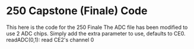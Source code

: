 # 250 Capstone (Finale) Code
This here is the code for the 250 Finale
The ADC file has been modified to use 2 ADC chips. Simply add the extra parameter to use, defaults to CE0. readADC(0,1): read CE2's channel 0 
